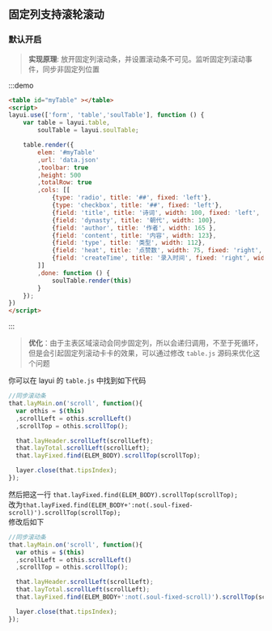 ## 固定列支持滚轮滚动

### 默认开启

>**实现原理**: 放开固定列滚动条，并设置滚动条不可见。监听固定列滚动事件，同步非固定列位置   

:::demo
```html
<table id="myTable" ></table>
<script>
layui.use(['form', 'table','soulTable'], function () {
    var table = layui.table,
        soulTable = layui.soulTable;

    table.render({
        elem: '#myTable'
        ,url: 'data.json'
        ,toolbar: true
        ,height: 500
        ,totalRow: true
        ,cols: [[
            {type: 'radio', title: '##', fixed: 'left'},
            {type: 'checkbox', title: '##', fixed: 'left'},
            {field: 'title', title: '诗词', width: 100, fixed: 'left', totalRowText: '合计'},
            {field: 'dynasty', title: '朝代', width: 100},
            {field: 'author', title: '作者', width: 165 },
            {field: 'content', title: '内容', width: 123},
            {field: 'type', title: '类型', width: 112},
            {field: 'heat', title: '点赞数', width: 75, fixed: 'right', totalRow: true},
            {field: 'createTime', title: '录入时间', fixed: 'right', width: 165},
        ]]
        ,done: function () {
            soulTable.render(this)
        }
    });
})
</script>
```
:::
>**优化**：由于主表区域滚动会同步固定列，所以会递归调用，不至于死循环，但是会引起固定列滚动卡卡的效果，可以通过修改 `table.js` 源码来优化这个问题

你可以在 layui 的 `table.js` 中找到如下代码
```js
//同步滚动条
that.layMain.on('scroll', function(){
  var othis = $(this)
  ,scrollLeft = othis.scrollLeft()
  ,scrollTop = othis.scrollTop();

  that.layHeader.scrollLeft(scrollLeft);
  that.layTotal.scrollLeft(scrollLeft);
  that.layFixed.find(ELEM_BODY).scrollTop(scrollTop);

  layer.close(that.tipsIndex);
});
```
然后把这一行 `that.layFixed.find(ELEM_BODY).scrollTop(scrollTop);`   
改为`that.layFixed.find(ELEM_BODY+':not(.soul-fixed-scroll)').scrollTop(scrollTop);`  
修改后如下
```js
//同步滚动条
that.layMain.on('scroll', function(){
  var othis = $(this)
  ,scrollLeft = othis.scrollLeft()
  ,scrollTop = othis.scrollTop();

  that.layHeader.scrollLeft(scrollLeft);
  that.layTotal.scrollLeft(scrollLeft);
  that.layFixed.find(ELEM_BODY+':not(.soul-fixed-scroll)').scrollTop(scrollTop);

  layer.close(that.tipsIndex);
});
```